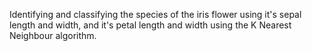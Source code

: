 Identifying and classifying the species of the iris flower using it's sepal length and width, and it's petal length and width using the K Nearest Neighbour algorithm.
